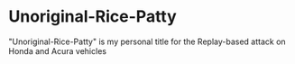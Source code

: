 # Unoriginal-Rice-Patty
"Unoriginal-Rice-Patty" is my personal title for the Replay-based attack on Honda and Acura vehicles
